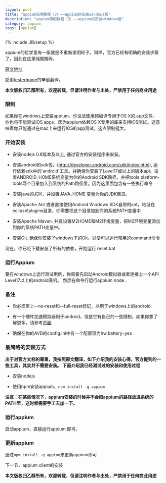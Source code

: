 ```yaml
---
layout: post
title: "appium简明教程（3）——appium的安装windows版"
description: "appium简明教程（3）——appium的安装windows版"
category: appium
tags: [appium]
---
```

{% include JB/setup %}

appium的哲学里有一条就是不重新发明轮子。同样，官方已经有明确的安装步骤了，因此在这里纯属搬砖。

[原文地址](https://github.com/appium/appium/blob/master/docs/cn/running-on-windows.cn.md)

感谢[testerhome](http://testerhome.com/)的辛勤翻译。

**本文版权归乙醇所有，欢迎转载，但请注明作者与出处，严禁用于任何商业用途**

### 限制

如果你在windows上安装appium，你没法使用预编译专用于OS X的.app文件，你也将不能测试IOS apps，因为appium依赖OS X专用的库来支持IOS测试。这意味着你只能通过在mac上来运行IOS的app测试。这点限制挺大。

### 开始安装

* 安装nodejs 0.8版本及以上, 通过官方的安装程序来安装。

* 安装android的sdk包，(http://developer.android.com/sdk/index.html), 运行依赖sdk中的'android'工具。并确保你安装了Level17或以上的版本api。设置ANDROID_HOME系统变量为你的Android SDK路径，并把tools platform-tools两个目录加入到系统的Path路径里。因为这里面包含有一些执行命令

* 安装java的JDK，并设置JAVA_HOME 变量为你的JDK目录。

* 安装Apache Ant 或者直接使用Android Windows SDK自带的ant，地址在eclipse\plugins目录，你需要把这个目录加到你的系统PATH变量中

* 安装Apache Maven. 并且设置M2HOME和M2环境变量，把M2环境变量添加到你的系统PATH变量中。

* 安装Git. 确保你安装了windows下的Git，以便可以运行常用的command命令

现在，你已经下载安装了所有的依赖，开始运行 reset.bat

### 运行Appium

要在windows上运行测试用例，你需要先启动Android模拟器或者连接上一个API Level17以上的android真机。 然后在命令行运行appium node .

### 备注
* 你必须带上--no-reset和--full-reset标记，以用于windows上的android

* 有一个硬件加速模拟器用于android，但是它有自己的一些限制，如果你想了解更多，请参考[页面](https://github.com/appium/appium/blob/master/docs/cn/android-hax-emulator.cn.md)

* 确保在你的AVD的config.ini中有一个配置项为hw.battery=yes

### 最简略的安装方式

**出于对官方文档的尊重，我按照原文翻译，如下介绍我的安装心得。官方提到的一些工具，其实并不需要安装。 下面介绍我已经测试过的安装和使用过程**

* 安装nodejs

* 使用npm安装appium，```npm install -g appium```

**注意：在某些情况下，appium安装的时候并不会把appium的路径放进系统的PATH里，这时候需要手工去加一下。**

 

### 运行appium

启动appium，直接运行appium 即可。

### 更新appium

通过```npm install -g appium```来更新appium即可
 
下一节，appium client的安装

**本文版权归乙醇所有，欢迎转载，但请注明作者与出处，严禁用于任何商业用途**

 